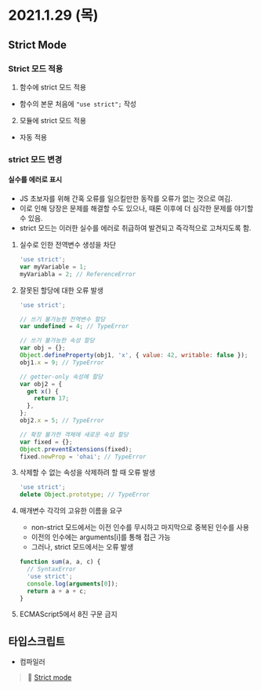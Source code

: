 # 2021.1.29 (목)

## Strict Mode

### Strict 모드 적용

1. 함수에 strict 모드 적용

- 함수의 본문 처음에 `"use strict";` 작성

2. 모듈에 strict 모드 적용

- 자동 적용

### strict 모드 변경

#### 실수를 에러로 표시

- JS 초보자를 위해 간혹 오류를 일으킬만한 동작를 오류가 없는 것으로 여김.
- 이로 인해 당장은 문제를 해결할 수도 있으나, 때론 이후에 더 심각한 문제를 야기할 수 있음.
- strict 모드는 이러한 실수를 에러로 취급하여 발견되고 즉각적으로 고쳐지도록 함.

1. 실수로 인한 전역변수 생성을 차단

   ```js
   'use strict';
   var myVariable = 1;
   myVariabla = 2; // ReferenceError
   ```

2. 잘못된 할당에 대한 오류 발생

   ```js
   'use strict';

   // 쓰기 불가능한 전역변수 할당
   var undefined = 4; // TypeError

   // 쓰기 불가능한 속성 할당
   var obj = {};
   Object.defineProperty(obj1, 'x', { value: 42, writable: false });
   obj1.x = 9; // TypeError

   // getter-only 속성에 할당
   var obj2 = {
     get x() {
       return 17;
     },
   };
   obj2.x = 5; // TypeError

   // 확장 불가한 객체에 새로운 속성 할당
   var fixed = {};
   Object.preventExtensions(fixed);
   fixed.newProp = 'ohai'; // TypeError
   ```

3. 삭제할 수 없는 속성을 삭제하려 할 때 오류 발생

   ```js
   'use strict';
   delete Object.prototype; // TypeError
   ```

4. 매개변수 각각의 고유한 이름을 요구

   - non-strict 모드에서는 이전 인수를 무시하고 마지막으로 중복된 인수를 사용
   - 이전의 인수에는 arguments[i]를 통해 접근 가능
   - 그러나, strict 모드에서는 오류 발생

   ```js
   function sum(a, a, c) {
     // SyntaxError
     'use strict';
     console.log(arguments[0]);
     return a + a + c;
   }
   ```

5. ECMAScript5에서 8진 구문 금지

## 타입스크립트

- 컴파일러

> 📖 [Strict mode](https://developer.mozilla.org/en-US/docs/Web/JavaScript/Reference/Strict_mode)

```

```
